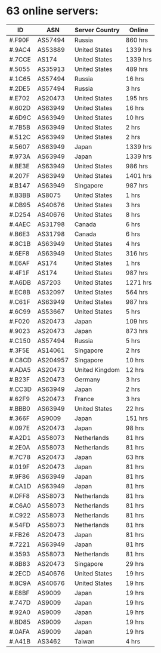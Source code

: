 # 63 online servers:

| ID | ASN | Server Country | Online |
| ------ | ------ | ------ | ------ |
| #.F90F | AS57494 | Russia | 860 hrs |
| #.9AC4 | AS53889 | United States | 1339 hrs |
| #.7CCE | AS174 | United States | 1339 hrs |
| #.5055 | AS35913 | United States | 489 hrs |
| #.1C65 | AS57494 | Russia | 16 hrs |
| #.2DE5 | AS57494 | Russia | 3 hrs |
| #.E702 | AS20473 | United States | 195 hrs |
| #.602D | AS63949 | United States | 16 hrs |
| #.6D9C | AS63949 | United States | 10 hrs |
| #.7B5B | AS63949 | United States | 2 hrs |
| #.512C | AS63949 | United States | 2 hrs |
| #.5607 | AS63949 | Japan | 1339 hrs |
| #.973A | AS63949 | Japan | 1339 hrs |
| #.BE3E | AS63949 | United States | 986 hrs |
| #.207F | AS63949 | United States | 1401 hrs |
| #.B147 | AS63949 | Singapore | 987 hrs |
| #.B3BB | AS8075 | United States | 1 hrs |
| #.DB95 | AS40676 | United States | 3 hrs |
| #.D254 | AS40676 | United States | 8 hrs |
| #.4AEC | AS31798 | Canada | 6 hrs |
| #.B6E3 | AS31798 | Canada | 6 hrs |
| #.8C1B | AS63949 | United States | 4 hrs |
| #.6EF8 | AS63949 | United States | 316 hrs |
| #.E6AF | AS174 | United States | 1 hrs |
| #.4F1F | AS174 | United States | 987 hrs |
| #.A6DB | AS7203 | United States | 1271 hrs |
| #.EC8B | AS32097 | United States | 564 hrs |
| #.C61F | AS63949 | United States | 987 hrs |
| #.6C99 | AS53667 | United States | 5 hrs |
| #.F020 | AS20473 | Japan | 109 hrs |
| #.9023 | AS20473 | Japan | 873 hrs |
| #.C150 | AS57494 | Russia | 5 hrs |
| #.3F5E | AS14061 | Singapore | 2 hrs |
| #.C8CD | AS204957 | Singapore | 10 hrs |
| #.ADA5 | AS20473 | United Kingdom | 12 hrs |
| #.B23F | AS20473 | Germany | 3 hrs |
| #.CC3D | AS63949 | Japan | 2 hrs |
| #.62F9 | AS20473 | France | 3 hrs |
| #.BBB0 | AS63949 | United States | 22 hrs |
| #.366F | AS9009 | Japan | 151 hrs |
| #.097E | AS20473 | Japan | 98 hrs |
| #.A2D1 | AS58073 | Netherlands | 81 hrs |
| #.2E0A | AS58073 | Netherlands | 81 hrs |
| #.7C78 | AS20473 | Japan | 63 hrs |
| #.019F | AS20473 | Japan | 81 hrs |
| #.9F86 | AS63949 | Japan | 81 hrs |
| #.CA1D | AS63949 | Japan | 81 hrs |
| #.DFF8 | AS58073 | Netherlands | 81 hrs |
| #.C6A0 | AS58073 | Netherlands | 81 hrs |
| #.C922 | AS58073 | Netherlands | 81 hrs |
| #.54FD | AS58073 | Netherlands | 81 hrs |
| #.FB26 | AS20473 | Japan | 81 hrs |
| #.7221 | AS63949 | Japan | 81 hrs |
| #.3593 | AS58073 | Netherlands | 81 hrs |
| #.8B83 | AS20473 | Singapore | 29 hrs |
| #.2ECD | AS40676 | United States | 19 hrs |
| #.8C9A | AS40676 | United States | 19 hrs |
| #.E8BF | AS9009 | Japan | 19 hrs |
| #.747D | AS9009 | Japan | 19 hrs |
| #.92A0 | AS9009 | Japan | 19 hrs |
| #.BD85 | AS9009 | Japan | 19 hrs |
| #.0AFA | AS9009 | Japan | 19 hrs |
| #.A41B | AS3462 | Taiwan | 4 hrs |

